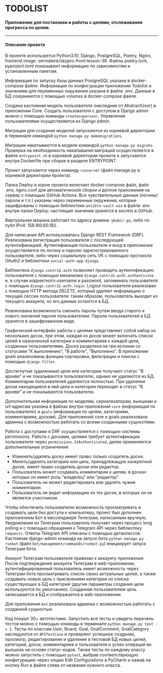 # TODOLIST 

#### Приложение для постановки и работы с целями, отслеживания прогресса по целям.

***
#### Описание проекта

В проекте используется Python3.10, Django, PostgreSQL, Poetry, Nginx, frontend image: sermalenk/skypro-front:lesson-38.
Файлы poetry.lock, pyproject.toml показывают информацию по зависимостям и установленным пакетам. 

Информация по запуску базы данных PostgreSQL указана в docker-compose файле.
Информация по конфигурации приложения Todolist и значениям для переменных окружения указана в файле .env.
Данные в БД сохраняются с помощью volumes в docker-compose файле. 

Создана кастомная модель пользователя (наследник от AbstractUser) в приложении Core. Создать пользователя с 
доступом в Django admin можно с помощью команды `createsuperuser`. Управление пользователями 
осуществляется из Django admin. 

Миграции для создания моделей запускаются из корневой директории в терминале командой
`python manage.py makemigrations`. 

Миграции накатываются в модели командой `python manage.py migrate`. Проверка на необходимость накатывания миграций
осуществляется в файле `entrypoint.sh` в корневой директории проекта и запускается внутри Dockerfile при сборке в 
разделе ENTRYPOINT. 

Проект запускается через команду `runserver` (файл manage.py в корневой директории проекта). 
 
Папка Deploy в корне проекта включает docker-compose файл, файл .env, nginx.conf для автоматической сборки и деплоя
приложения на сервер с помощью GitHub Actions. Все чувствительные данные (логины/пароли и т.п.) указаны через 
переменные окружения, которые зашифрованы с помощью библиотеки `ansible-vault-win` в файле .env внутри папки Deploy; 
настоящие значения хранятся в secrets в GitHub.

Виртуальная машина работает по адресу домена: `ybobir.ga`, либо по публ IPv4: 158.160.60.182. 

Для написания API использовалась Django REST Framework (DRF). Реализована регистрация пользователя с последующей 
аутентификацией. Аутентификация пользователя и вход в приложение осуществляется по логину и паролю зарегистрированного 
пользователя, либо через социальную сеть VK с помощью протокола OAuth2 и библиотеки `social-auth-app-django`.

Библиотека `django.contrib.auth` позволяет проводить аутентификацию пользователя с помощью механизма
`django.contrib.auth.authenticate` и, в случае корректного username и password, запоминать пользователя с помощью
`django.contrib.auth.login`. Logout пользователя реализован с помощью HTTP метода DELETE, который удаляет
информацию о текущей сессии пользователя: таким образом, пользователь выходит из текущего аккаунта, но его данные 
остаются в БД. 

Реализована возможность сменить пароль путем ввода старого и нового значений пароля пользователем. Пароли 
пользователей в БД хранятся в зашифрованном виде.

Графический интерфейс работы с целями представляет собой набор из нескольких досок, при этом, каждая из досок может
включать список целей в назначенной категории и комментариев к каждой цели, созданных пользователями. 
Доска разделена на три колонки со статусами "К выполнению", "В работе", "Выполнено". 
В приложении goals реализованы функции сортировки, фильтрации и поиска с помощью `django-filter`. 

Достигнутые (удаленные) цели или категории получают статус "В архиве" и не показываются пользователю, однако не 
удаляются из БД. Комментарии пользователей удаляются полностью. При удалении доски находящиеся в ней цели и категории
переходят в статус "В архиве" и не показываются пользователю. 

Дополнительная информация по моделям, сериализаторам, вьюшкам и url-адресам указана в файлах внутри приложений 
`core` (информация по пользователю) и `goals` (информация по целям, категориям, комментариям, доскам). 
Для приложений core и goals реализована админка с возможностью работать со всеми созданными сущностями. 

Работа с доступами в DRF осуществляется с помощью системы permissions. Работа с досками, целями требует аутентификации
пользователя через `permissions.IsAuthenticated`, далее применяются дополнительные ограничения:
- Изменять/удалять доску имеет право только создатель доски. 
- Менять/удалять категорию или цель, принадлежащую конкретной доске, имеет право создатель доски или редактор. 
- Пользователь может создавать комментарии к целям, в досках которых он имеет роль "владелец" или "редактор".
- Пользователь не может редактировать или удалять чужие комментарии. 
- Пользователь не видит информацию из тех досок, в которых он не является участником. 

Чтобы обеспечить пользователю возможность просматривать и создавать цели без доступа к компьютеру, проект был
дополнен приложением Бот в мессенджере Телеграм, написанным вручную. Уведомления из Телеграм пользователь получает 
через процесс long polling и с помощью обращения к Telegram API через библиотеку `requests`. Ответы Telegram API 
описаны с помощью датаклассов. Кастомная django-admin команда на запуск бота `python manage.py runbot` (файл 
`bot/management/commands/runbot.py`) инициирует запуск Телеграм бота. 

Аккаунт Телеграм пользователя привязан к аккаунту приложения. 
После подтверждения аккаунта Телеграм в web-приложении, аутентифицированный пользователь имеет возможность через 
Телеграм бота просматривать список своих актуальных целей, а также создавать новую цель с присвоением категории из 
списка существующих в БД категорий (другие параметры создания цели используются по умолчанию). Созданная пользователем
цель записывается в БД и отображается в web-приложении. 

Для приложения `bot` реализована админка с возможностью работать с созданной сущностью. 

Код покрыт 30+ автотестами. Запустить все тесты и увидеть перечень тестов можно с помощью команды в терминале
`python manage.py test -v 2`. Тесты по классам User, Board, Goal, GoalComment, GoalCategory наследуются от
`APITestCase` и проверяют успешное создание, просмотр, редактирование и удаление в тестовой БД новых целей, 
категорий, досок, комментариев и пользователя и успех операций во вьюшках на основе статус-кодов. 
Также тесты по каждому классу можно запустить с помощью `pytest`, выбрав соответствующую конфигурацию
через опцию Edit Configurations в PyCharm и нажав на кнопку Run в файле слева от названия нужного класса. 
